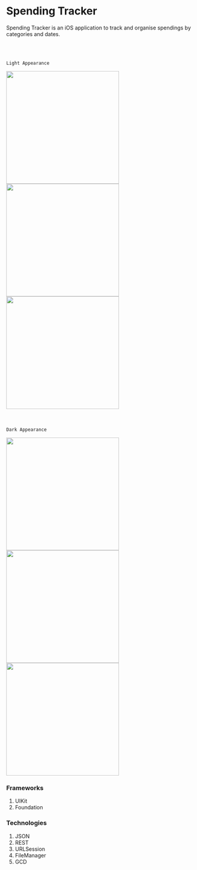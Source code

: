 # Spending Tracker
Spending Tracker is an iOS application to track and organise spendings by categories and dates.

<br>
<br>

`Light Appearance`

<img src="https://github.com/vllimonad/Wallet-App/assets/118442277/62efd397-4f12-4bbf-9a26-9b10e7d42836" width="300" >
<img src="https://github.com/vllimonad/Wallet-App/assets/118442277/09981ff3-1ff9-42eb-b2fb-159f94d9cc57" width="300" >
<img src="https://github.com/vllimonad/Wallet-App/assets/118442277/2fb80544-2839-4bcc-8e69-8cea0ddcf89d" width="300" > <br>

<br>
<br>

`Dark Appearance`

<img src="https://github.com/vllimonad/Wallet-App/assets/118442277/39361ac5-f2bf-4fe6-9a8e-e12f81f40fe1" width="300" >
<img src="https://github.com/vllimonad/Wallet-App/assets/118442277/7079e6b4-a89a-4c82-a3a3-fba3d1c5621f" width="300" >
<img src="https://github.com/vllimonad/Wallet-App/assets/118442277/64449882-d612-41a5-9bf8-01174f505bdd" width="300" >


### Frameworks
1. UIKit
2. Foundation

### Technologies
1. JSON
2. REST
3. URLSession
4. FileManager
5. GCD

